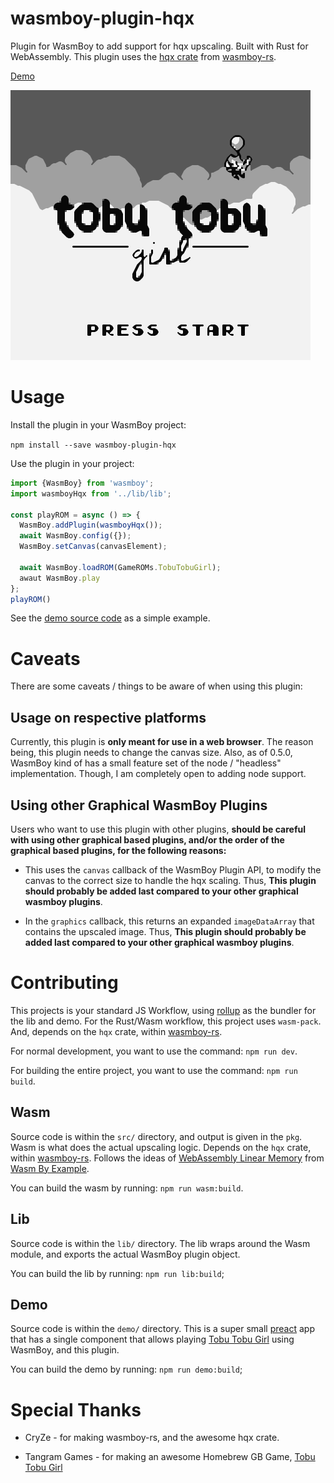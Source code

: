 # wasmboy-plugin-hqx

Plugin for WasmBoy to add support for hqx upscaling. Built with Rust for WebAssembly. This plugin uses the [hqx crate](https://github.com/CryZe/wasmboy-rs/tree/master/hqx) from [wasmboy-rs](https://github.com/CryZe/wasmboy-rs).

[Demo]()

![WasmBoy Hq3x Example](./assets/wasmboyPluginHqx.png)

# Usage

Install the plugin in your WasmBoy project:

`npm install --save wasmboy-plugin-hqx`

Use the plugin in your project:

```javascript
import {WasmBoy} from 'wasmboy';
import wasmboyHqx from '../lib/lib';

const playROM = async () => {
  WasmBoy.addPlugin(wasmboyHqx());
  await WasmBoy.config({});
  WasmBoy.setCanvas(canvasElement);

  await WasmBoy.loadROM(GameROMs.TobuTobuGirl);
  awaut WasmBoy.play
};
playROM()
```

See the [demo source code](./demo) as a simple example.

# Caveats

There are some caveats / things to be aware of when using this plugin:

## Usage on respective platforms

Currently, this plugin is **only meant for use in a web browser**. The reason being, this plugin needs to change the canvas size. Also, as of 0.5.0, WasmBoy kind of has a small feature set of the node / "headless" implementation. Though, I am completely open to adding node support.

## Using other Graphical WasmBoy Plugins

Users who want to use this plugin with other plugins, **should be careful with using other graphical based plugins, and/or the order of the graphical based plugins, for the following reasons:**

* This uses the `canvas` callback of the WasmBoy Plugin API, to modify the canvas to the correct size to handle the hqx scaling. Thus, **This plugin should probably be added last compared to your other graphical wasmboy plugins**.

* In the `graphics` callback, this returns an expanded `imageDataArray` that contains the upscaled image. Thus, **This plugin should probably be added last compared to your other graphical wasmboy plugins**.

# Contributing

This projects is your standard JS Workflow, using [rollup](https://rollupjs.org/guide/en/) as the bundler for the lib and demo. For the Rust/Wasm workflow, this project uses `wasm-pack`. And, depends on the `hqx` crate, within [wasmboy-rs](https://github.com/CryZe/wasmboy-rs).

For normal development, you want to use the command: `npm run dev`.

For building the entire project, you want to use the command: `npm run build`.

## Wasm

Source code is within the `src/` directory, and output is given in the `pkg`. Wasm is what does the actual upscaling logic. Depends on the `hqx` crate, within [wasmboy-rs](https://github.com/CryZe/wasmboy-rs). Follows the ideas of [WebAssembly Linear Memory](https://wasmbyexample.dev/examples/webassembly-linear-memory/webassembly-linear-memory.rust.en-us.html) from [Wasm By Example](https://wasmbyexample.dev/). 

You can build the wasm by running: `npm run wasm:build`.

## Lib

Source code is within the `lib/` directory. The lib wraps around the Wasm module, and exports the actual WasmBoy plugin object. 

You can build the lib by running: `npm run lib:build`;

## Demo

Source code is within the `demo/` directory. This is a super small [preact](https://preactjs.com/) app that has a single component that allows playing [Tobu Tobu Girl](http://tangramgames.dk/tobutobugirl/) using WasmBoy, and this plugin.

You can build the demo by running: `npm run demo:build`;

# Special Thanks

* CryZe - for making wasmboy-rs, and the awesome hqx crate.

* Tangram Games - for making an awesome Homebrew GB Game, [Tobu Tobu Girl](http://tangramgames.dk/tobutobugirl/)

